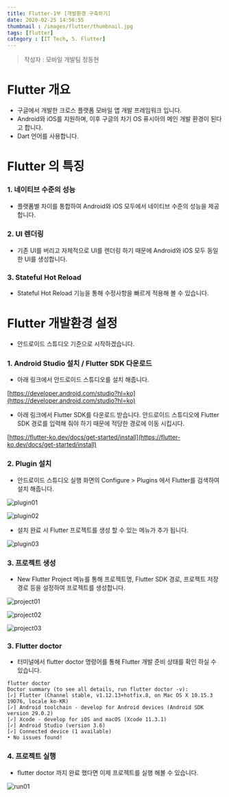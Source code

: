 ```yaml
---
title: Flutter-1부 [개발환경 구축하기]
date: 2020-02-25 14:56:55
thumbnail : /images/flutter/thumbnail.jpg
tags: [flutter]
category : [IT Tech, 5. Flutter]
---
```


> 작성자 : 모바일 개발팀 정동현

# Flutter 개요

- 구글에서 개발한 크로스 플랫폼 모바일 앱 개발 프레임워크 입니다.
- Android와 iOS를 지원하며, 이후 구글의 차기 OS 퓨시아의 메인 개발 환경이 된다고 합니다.
- Dart 언어를 사용합니다.

# Flutter 의 특징

### 1. 네이티브 수준의 성능
- 플랫폼별 차이를 통합하여 Android와 iOS 모두에서 네이티브 수준의 성능을 제공합니다.

### 2. UI 렌더링
- 기존 UI를 버리고 자체적으로 UI를 렌더링 하기 때문에 Android와 iOS 모두 동일한 UI를 생성합니다.

### 3. Stateful Hot Reload
- Stateful Hot Reload 기능을 통해 수정사항을 빠르게 적용해 볼 수 있습니다.

# Flutter 개발환경 설정
- 안드로이드 스튜디오 기준으로 시작하겠습니다.

### 1. Android Studio 설치 / Flutter SDK 다운로드
- 아래 링크에서 안드로이드 스튜디오를 설치 해줍니다.


[https://developer.android.com/studio?hl=ko](https://developer.android.com/studio?hl=ko)

- 아래 링크에서 Flutter SDK를 다운로드 받습니다. 안드로이드 스튜디오에 Flutter SDK 경로를 입력해 줘야 하기 때문에 적당한 경로에 이동 시킵시다. 

[https://flutter-ko.dev/docs/get-started/install](https://flutter-ko.dev/docs/get-started/install)

### 2. Plugin 설치
- 안드로이드 스튜디오 실행 화면의 Configure > Plugins 에서 Flutter를 검색하여 설치 해줍니다.

![plugin01](/images/flutter/plugin01.png)

![plugin02](/images/flutter/plugin02.png)

- 설치 완료 시 Flutter 프로젝트를 생성 할 수 있는 메뉴가 추가 됩니다.

![plugin03](/images/flutter/plugin03.png)

### 3. 프로젝트 생성
- New Flutter Project 메뉴를 통해 프로젝트명, Flutter SDK 경로, 프로젝트 저장 경로 등을 설정하여 프로젝트를 생성합니다.

![project01](/images/flutter/project01.png)

![project02](/images/flutter/project02.png)

![project03](/images/flutter/project03.png)

### 3. Flutter doctor
- 터미널에서 flutter doctor 명령어를 통해 Flutter 개발 준비 상태를 확인 하실 수 있습니다.
```
flutter doctor
Doctor summary (to see all details, run flutter doctor -v):
[✓] Flutter (Channel stable, v1.12.13+hotfix.8, on Mac OS X 10.15.3 19D76, locale ko-KR)
[✓] Android toolchain - develop for Android devices (Android SDK version 29.0.2)
[✓] Xcode - develop for iOS and macOS (Xcode 11.3.1)
[✓] Android Studio (version 3.6)
[✓] Connected device (1 available)
• No issues found!
```

### 4. 프로젝트 실행
- flutter doctor 까지 완료 했다면 이제 프로젝트를 실행 해볼 수 있습니다.

![run01](/images/flutter/run01.png)






